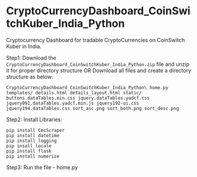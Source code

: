 # CryptoCurrencyDashboard_CoinSwitchKuber_India_Python
Cryptocurrency Dashboard for tradable CryptoCurrencies on CoinSwitch Kuber in India.

Step1: Download the `CryptoCurrencyDashboard_CoinSwitchKuber_India_Python.zip` file and unzip it for proper directory structure
OR
Download all files and create a directory structure as below:

`CryptoCurrencyDashboard_CoinSwitchKuber_India_Python\
      home.py
      templates/
          details.html
          details_layout.html
      static/
          buttons.dataTables.min.css
          jquery.dataTables.yadcf.css
          jquery091.dataTables.yadcf.min.js
          jquery192-ui.css
          jquery194.dataTables.css
          sort_asc.png
          sort_both.png
          sort_desc.png`
          
Step2: Install Libraries:

    pip install CmcScraper
    pip install datetime
    pip install logging
    pip insall locale
    pip install flask
    pip install numerize
          
Step3: Run the file - home.py
